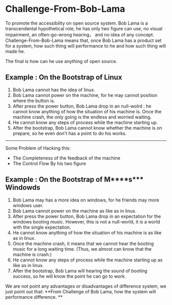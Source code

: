 # Challenge-From-Bob-Lama

To promote the accessibility on open source system. Bob Lama is a transcendental hypothetical role, he has only two figure can use, no visual impairment, an often-go-wrong hearing， and no idea of any concept. Challenge-From-Bob-Lama means that,
once Bob Lama has a product set for a system, how such thing will performance to he and how such thing will made he.

The final is how can he use anything of open source.

## Example : On the Bootstrap of Linux

1. Bob Lama cannot has the idea of linux.
2. Bob Lama cannot power on the machine, for he may cannot position where the button is.
3. After press the power button, Bob Lama drop in an null-wolrd : he cannot know anything of how the situation of his machine is. Once the machine crash, the only going is the endless and worried waiting.
4. He cannot know any steps of process while the machine starting up.
5. After the bootstrap, Bob Lama cannot know whether the machine is on prepare, so he even don't has a point to do his works.

----

Some Problem of Hacking this:

- The Completeness of the feedback of the machine
- The Control Flow By his two figure

## Example : On the Bootstrap of M\*\*\*\*s\*\*\* Windowds

1. Bob Lama may has a more idea on windows, for he friends may more windows user.
2. Bob Lama cannot power on the machine as like as in linux.
3. After press the power button, Bob Lama drop in an expectation for the windows booting music. However, this is not a null-world, it is a world with the single expectation.
4. He cannot know anything of how the situation of his machine is as like as in linux.
5. Once the machine crash, it means that we cannot hear the booting music for a long waiting time. (Thus, we almost can know that the machine is crash.)
6. He cannot know any steps of process while the machine starting up as like as in linux.
7. After the bootstrap, Bob Lama will hearing the sound of booting success, so he will know the point he can go to work.

We are not point any advantages or disadvantages of difference system, we just point out that: **From Challenge of Bob Lama, how the system will performance difference. **
